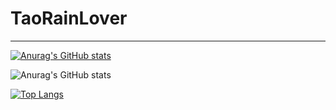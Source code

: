 # TaoRainLover
---
[![Anurag's GitHub stats](https://github-readme-stats.vercel.app/api?username=TaoRainLover)](https://github.com/anuraghazra/github-readme-stats)


![Anurag's GitHub stats](https://github-readme-stats.vercel.app/api?username=TaoRainLover&count_private=true&show_icons=true&theme=onedark)


[![Top Langs](https://github-readme-stats.vercel.app/api/top-langs/?username=TaoRainLover&layout=compact&count_private=true)](https://github.com/anuraghazra/github-readme-stats)
